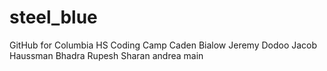 # steel_blue
GitHub for Columbia HS Coding Camp
Caden Bialow
Jeremy Dodoo
Jacob Haussman
Bhadra Rupesh
Sharan
andrea
main 
